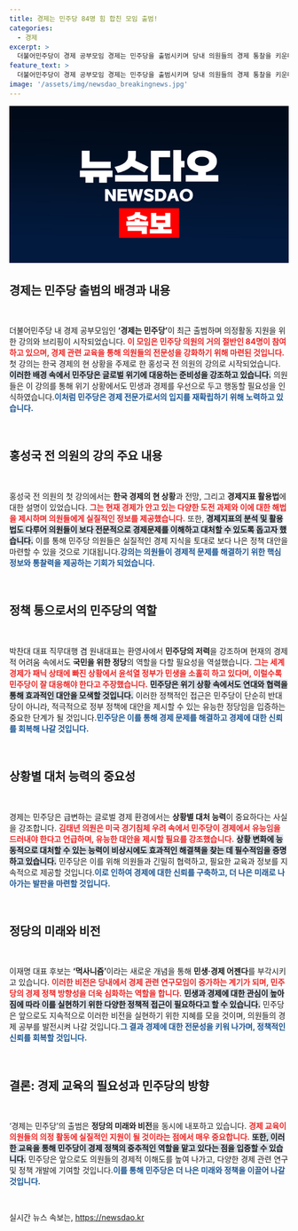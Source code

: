 ```yaml
---
title: 경제는 민주당 84명 힘 합친 모임 출범!
categories:
  - 경제
excerpt: >
  더불어민주당이 경제 공부모임 경제는 민주당을 출범시키며 당내 의원들의 경제 통찰을 키운다. 박찬대 직무대행은 위기 속에서 민생안정과 집권 준비의 중요성을 강조했다. 과연, 이 모임이 민주당의 변화의 신호탄이 될까?
feature_text: >
  더불어민주당이 경제 공부모임 경제는 민주당을 출범시키며 당내 의원들의 경제 통찰을 키운다. 박찬대 직무대행은 위기 속에서 민생안정과 집권 준비의 중요성을 강조했다. 과연, 이 모임이 민주당의 변화의 신호탄이 될까?
image: '/assets/img/newsdao_breakingnews.jpg'
---
```


<p><img src="/assets/img/newsdao_breakingnews.jpg" alt="cryptoinkorea 속보" /></p>

<h2 data-ke-size="size26">경제는 민주당 출범의 배경과 내용</h2>

<p data-ke-size="size16">&nbsp;</p>

<p>더불어민주당 내 경제 공부모임인 <b>‘경제는 민주당’</b>이 최근 출범하며 의정활동 지원을 위한 강의와 브리핑이 시작되었습니다. <b><span style="color: #ee2323;">이 모임은 민주당 의원의 거의 절반인 84명이 참여하고 있으며, 경제 관련 교육을 통해 의원들의 전문성을 강화하기 위해 마련된 것입니다.</span></b> 첫 강의는 한국 경제의 현 상황을 주제로 한 홍성국 전 의원의 강의로 시작되었습니다. <b><span style="background-color: #21538527;">이러한 배경 속에서 민주당은 글로벌 위기에 대응하는 준비성을 강조하고 있습니다.</span></b> 의원들은 이 강의를 통해 위기 상황에서도 민생과 경제를 우선으로 두고 행동할 필요성을 인식하였습니다.<b><span style="color: #1a5490;">이처럼 민주당은 경제 전문가로서의 입지를 재확립하기 위해 노력하고 있습니다.</span></b></p>

<p data-ke-size="size16">&nbsp;</p>

<h2 data-ke-size="size26">홍성국 전 의원의 강의 주요 내용</h2>

<p data-ke-size="size16">&nbsp;</p>

<p>홍성국 전 의원의 첫 강의에서는 <b>한국 경제의 현 상황</b>과 전망, 그리고 <b>경제지표 활용법</b>에 대한 설명이 있었습니다. <b><span style="color: #ee2323;">그는 현재 경제가 안고 있는 다양한 도전 과제와 이에 대한 해법을 제시하며 의원들에게 실질적인 정보를 제공했습니다.</span></b> 또한, <b><span style="background-color: #21538527;">경제지표의 분석 및 활용법도 다루어 의원들이 보다 전문적으로 경제문제를 이해하고 대처할 수 있도록 돕고자 했습니다.</span></b> 이를 통해 민주당 의원들은 실질적인 경제 지식을 토대로 보다 나은 정책 대안을 마련할 수 있을 것으로 기대됩니다.<b><span style="color: #1a5490;">강의는 의원들이 경제적 문제를 해결하기 위한 핵심 정보와 통찰력을 제공하는 기회가 되었습니다.</span></b></p>

<p data-ke-size="size16">&nbsp;</p>

<h2 data-ke-size="size26">정책 통으로서의 민주당의 역할</h2>

<p data-ke-size="size16">&nbsp;</p>

<p>박찬대 대표 직무대행 겸 원내대표는 환영사에서 <b>민주당의 저력</b>을 강조하며 현재의 경제적 어려움 속에서도 <b>국민을 위한 정당</b>의 역할을 다할 필요성을 역설했습니다. <b><span style="color: #ee2323;">그는 세계 경제가 패닉 상태에 빠진 상황에서 윤석열 정부가 민생을 소홀히 하고 있다며, 이럴수록 민주당이 잘 대응해야 한다고 주장했습니다.</span></b> <b><span style="background-color: #21538527;">민주당은 위기 상황 속에서도 연대와 협력을 통해 효과적인 대안을 모색할 것입니다.</span></b> 이러한 정책적인 접근은 민주당이 단순히 반대당이 아니라, 적극적으로 정부 정책에 대안을 제시할 수 있는 유능한 정당임을 입증하는 중요한 단계가 될 것입니다.<b><span style="color: #1a5490;">민주당은 이를 통해 경제 문제를 해결하고 경제에 대한 신뢰를 회복해 나갈 것입니다.</span></b></p>

<p data-ke-size="size16">&nbsp;</p>

<h2 data-ke-size="size26">상황별 대처 능력의 중요성</h2>

<p data-ke-size="size16">&nbsp;</p>

<p>경제는 민주당은 급변하는 글로벌 경제 환경에서는 <b>상황별 대처 능력</b>이 중요하다는 사실을 강조합니다. <b><span style="color: #ee2323;">김태년 의원은 미국 경기침체 우려 속에서 민주당이 경제에서 유능임을 드러내야 한다고 언급하며, 유능한 대안을 제시할 필요를 강조했습니다.</span></b> <b><span style="background-color: #21538527;">상황 변화에 능동적으로 대처할 수 있는 능력이 비상시에도 효과적인 해결책을 찾는 데 필수적임을 증명하고 있습니다.</span></b> 민주당은 이를 위해 의원들과 긴밀히 협력하고, 필요한 교육과 정보를 지속적으로 제공할 것입니다.<b><span style="color: #1a5490;">이로 인하여 경제에 대한 신뢰를 구축하고, 더 나은 미래로 나아가는 발판을 마련할 것입니다.</span></b></p>

<p data-ke-size="size16">&nbsp;</p>

<h2 data-ke-size="size26">정당의 미래와 비전</h2>

<p data-ke-size="size16">&nbsp;</p>

<p>이재명 대표 후보는 <b>‘먹사니즘’</b>이라는 새로운 개념을 통해 <b>민생·경제 어젠다</b>를 부각시키고 있습니다. <b><span style="color: #ee2323;">이러한 비전은 당내에서 경제 관련 연구모임이 증가하는 계기가 되며, 민주당의 경제 정책 방향성을 더욱 심화하는 역할을 합니다.</span></b> <b><span style="background-color: #21538527;">민생과 경제에 대한 관심이 높아짐에 따라 이를 실현하기 위한 다양한 정책적 접근이 필요하다고 할 수 있습니다.</span></b> 민주당은 앞으로도 지속적으로 이러한 비전을 실현하기 위한 지혜를 모을 것이며, 의원들의 경제 공부를 발전시켜 나갈 것입니다.<b><span style="color: #1a5490;">그 결과 경제에 대한 전문성을 키워 나가며, 정책적인 신뢰를 회복할 것입니다.</span></b></p>

<p data-ke-size="size16">&nbsp;</p>

<h2 data-ke-size="size26">결론: 경제 교육의 필요성과 민주당의 방향</h2>

<p data-ke-size="size16">&nbsp;</p>

<p>‘경제는 민주당’의 출범은 <b>정당의 미래와 비전</b>을 동시에 내포하고 있습니다. <b><span style="color: #ee2323;">경제 교육이 의원들의 의정 활동에 실질적인 지원이 될 것이라는 점에서 매우 중요합니다.</span></b> <b><span style="background-color: #21538527;">또한, 이러한 교육을 통해 민주당이 경제 정책의 중추적인 역할을 맡고 있다는 점을 입증할 수 있습니다.</span></b> 민주당은 앞으로도 의원들의 경제적 이해도를 높여 나가고, 다양한 경제 관련 연구 및 정책 개발에 기여할 것입니다.<b><span style="color: #1a5490;">이를 통해 민주당은 더 나은 미래와 정책을 이끌어 나갈 것입니다.</span></b></p>

<p data-ke-size="size16">&nbsp;</p>
실시간 뉴스 속보는, <a href="https://newsdao.kr" rel="dofollow">https://newsdao.kr</a>


